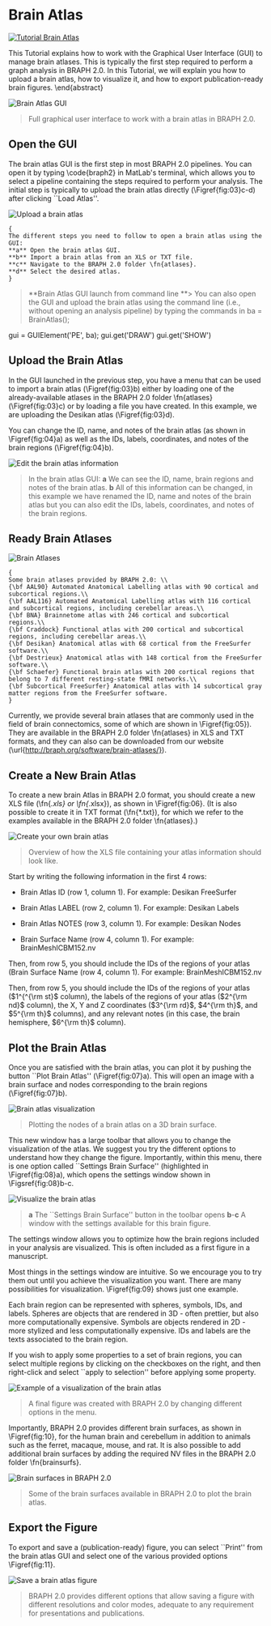# Brain Atlas

[![Tutorial Brain Atlas](https://img.shields.io/badge/PDF-Download-red?style=flat-square&logo=adobe-acrobat-reader)](tut_ba.pdf)

This Tutorial explains how to work with the Graphical User Interface (GUI) to manage brain atlases.
This is typically the first step required to perform a graph analysis in BRAPH 2.0. 
In this Tutorial, we will explain you how to upload a brain atlas, how to visualize it, and how to export publication-ready brain figures.
\end{abstract}



![Brain Atlas GUI](fig02.jpg) 
 > Full graphical user interface to work with a brain atlas in BRAPH 2.0. 
	



## Open the GUI

The brain atlas GUI is the first step in most BRAPH 2.0 pipelines. You can open it by typing \code{braph2} in MatLab's terminal, which allows you to select a pipeline containing the steps required to perform your analysis. The initial step is typically to upload the brain atlas directly (\Figref{fig:03}c-d) after clicking ``Load Atlas''. 

![Upload a brain atlas](fig03.jpg) 
 
	{
	The different steps you need to follow to open a brain atlas using the GUI: 
	**a** Open the brain atlas GUI.
	**b** Import a brain atlas from an XLS or TXT file.
	**c** Navigate to the BRAPH 2.0 folder \fn{atlases}.
	**d** Select the desired atlas.
	}

> **Brain Atlas GUI launch from command line
**> 
You can also open the GUI and upload the brain atlas using the command line (i.e., without opening an analysis pipeline) by typing the commands in ba = BrainAtlas();

gui = GUIElement('PE', ba);
gui.get('DRAW')
gui.get('SHOW')



## Upload the Brain Atlas

In the GUI launched in the previous step, you have a menu that can be used to import a brain atlas (\Figref{fig:03}b) either by loading one of the already-available atlases in the BRAPH 2.0 folder \fn{atlases} (\Figref{fig:03}c) or by loading a file you have created. In this example, we are uploading the Desikan atlas (\Figref{fig:03}d).

You can change the ID, name, and notes of the brain atlas (as shown in \Figref{fig:04}a) as well as the IDs, labels, coordinates, and notes of the brain regions (\Figref{fig:04}b).
	
![Edit the brain atlas information](fig04.png) 
 > In the brain atlas GUI: 
	**a** We can see the ID, name, brain regions and notes of the brain atlas.
	**b** All of this information can be changed, in this example we have renamed the ID, name and notes of the brain atlas but you can also edit the IDs, labels, coordinates, and notes of the brain regions.
	


## Ready Brain Atlases

![Brain Atlases](fig05.jpg) 
 
	{
	Some brain atlases provided by BRAPH 2.0: \\
	{\bf AAL90} Automated Anatomical Labelling atlas with 90 cortical and subcortical regions.\\
	{\bf AAL116} Automated Anatomical Labelling atlas with 116 cortical and subcortical regions, including cerebellar areas.\\
	{\bf BNA} Brainnetome atlas with 246 cortical and subcortical regions.\\
	{\bf Craddock} Functional atlas with 200 cortical and subcortical regions, including cerebellar areas.\\
	{\bf Desikan} Anatomical atlas with 68 cortical from the FreeSurfer software.\\
	{\bf Destrieux} Anatomical atlas with 148 cortical from the FreeSurfer software.\\
	{\bf Schaefer} Functional brain atlas with 200 cortical regions that belong to 7 different resting-state fMRI networks.\\
	{\bf Subcortical FreeSurfer} Anatomical atlas with 14 subcortical gray matter regions from the FreeSurfer software.
	}

Currently, we provide several brain atlases that are commonly used in the field of brain connectomics, some of which are shown in \Figref{fig:05}). 
They are available in the BRAPH 2.0 folder \fn{atlases} in XLS and TXT formats, and they can also can be downloaded from our website (\url{http://braph.org/software/brain-atlases/}).


## Create a New Brain Atlas

To create a new brain Atlas in BRAPH 2.0 format, you should create a new XLS file (\fn{*.xls} or \fn{*.xlsx}), as shown in \Figref{fig:06}. 
(It is also possible to create it in TXT format (\fn{*.txt}), for which we refer to the examples available in the BRAPH 2.0 folder \fn{atlases}.)

![Create your own brain atlas](fig06.jpg) 
 > Overview of how the XLS file containing your atlas information should look like.
	


Start by writing the following information in the first 4 rows:


- Brain Atlas ID (row 1, column 1). 
For example: Desikan FreeSurfer

- Brain Atlas LABEL (row 2, column 1). 
For example: Desikan Labels

- Brain Atlas NOTES (row 3, column 1).
For example: Desikan Nodes

- Brain Surface Name (row 4, column 1).
For example: BrainMeshICBM152.nv


Then, from row 5, you should include the IDs of the regions of your atlas (Brain Surface Name (row 4, column 1).
For example: BrainMeshICBM152.nv


Then, from row 5, you should include the IDs of the regions of your atlas ($1^{^{\rm st}$ column), the labels of the regions of your atlas ($2^{\rm nd}$ column), the X, Y and Z coordinates ($3^{\rm rd}$, $4^{\rm th}$, and $5^{\rm th}$ columns), and any relevant notes (in this case, the brain hemisphere, $6^{\rm th}$ column).	


## Plot the Brain Atlas

Once you are satisfied with the brain atlas, you can plot it by pushing the button ``Plot Brain Atlas'' (\Figref{fig:07}a). 
This will open an image with a brain surface and nodes corresponding to the brain regions (\Figref{fig:07}b).

![Brain atlas visualization](fig07.jpg) 
 > Plotting the nodes of a brain atlas on a 3D brain surface. 
	

	
This new window has a large toolbar that allows you to change the visualization of the atlas. We suggest you try the different options to understand how they change the figure. Importantly, within this menu, there is one option called ``Settings Brain Surface'' (highlighted in \Figref{fig:08}a), which opens the settings window shown in \Figsref{fig:08}b-c.

![Visualize the brain atlas](fig08.jpg) 
 > **a** The ``Settings Brain Surface'' button in the toolbar opens **b**-**c** A window with the settings available for this brain figure.
	


The settings window allows you to optimize how the brain regions included in your analysis are visualized. This is often included as a first figure in a manuscript.

Most things in the settings window are intuitive. So we encourage you to try them out until you achieve the visualization you want. There are many possibilities for visualization. \Figref{fig:09} shows just one example.

Each brain region can be represented with spheres, symbols, IDs, and labels.
Spheres are objects that are rendered in 3D - often prettier, but also more computationally expensive.
Symbols are objects rendered in 2D - more stylized and less computationally expensive.
IDs and labels are the texts associated to the brain region.

If you wish to apply some properties to a set of brain regions, you can select multiple regions by clicking on the checkboxes on the right, and then right-click and select ``apply to selection'' before applying some property.

![Example of a visualization of the brain atlas](fig09.jpg) 
 > A final figure was created with BRAPH 2.0 by changing different options in the menu.
	


Importantly, BRAPH 2.0 provides different brain surfaces, as shown in \Figref{fig:10}, for the human brain and cerebellum in addition to animals such as the ferret, macaque, mouse, and rat.
It is also possible to add additional brain surfaces by adding the required NV files in the BRAPH 2.0 folder \fn{brainsurfs}.

![Brain surfaces in BRAPH 2.0](fig10.png) 
 > Some of the brain surfaces available in BRAPH 2.0 to plot the brain atlas.
	



## Export the Figure

To export and save a (publication-ready) figure, you can select ``Print'' from the brain atlas GUI and select one of the various provided options \Figref{fig:11}.

![Save a brain atlas figure](fig11.jpg) 
 > BRAPH 2.0 provides different options that allow saving a figure with different resolutions and color modes, adequate to any requirement for presentations and publications.
	


